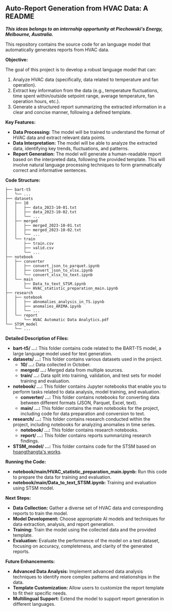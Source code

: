 ## Auto-Report Generation from HVAC Data: A README
***This ideas belongs to an internship opportunity at Piechowski's Energy, Melbourne, Australia.***

This repository contains the source code for an language model that automatically generates reports from HVAC data.

**Objective:**

The goal of this project is to develop a robust language model that can:

1. Analyze HVAC data (specifically, data related to temperature and fan operation).
2. Extract key information from the data (e.g., temperature fluctuations, time spent within/outside setpoint range, average temperature, fan operation hours, etc.).
3. Generate a structured report summarizing the extracted information in a clear and concise manner, following a defined template.

**Key Features:**

* **Data Processing:** The model will be trained to understand the format of HVAC data and extract relevant data points. 
* **Data Interpretation:** The model will be able to analyze the extracted data, identifying key trends, fluctuations, and patterns.
* **Report Generation:** The model will generate a human-readable report based on the interpreted data, following the provided template. This will involve natural language processing techniques to form grammatically correct and informative sentences.

**Code Structure:**

```
├── bart-t5     
│   └── ...
├── datasets   
│   ├── 10       
│   │   ├── data_2023-10-01.txt   
│   │   ├── data_2023-10-02.txt   
│   │   └── ...
│   ├── merged   
│   │   ├── merged_2023-10-01.txt 
│   │   ├── merged_2023-10-02.txt 
│   │   └── ...
│   └── train   
│       ├── train.csv  
│       ├── valid.csv  
│       └── ...
├── notebook    
│   ├── converter 
│   │   ├── convert_json_to_parquet.ipynb  
│   │   ├── convert_json_to_xlsx.ipynb   
│   │   └── convert_xlsx_to_text.ipynb    
│   └── main     
│       ├── Data_to_text_STSM.ipynb  
│       └── HVAC_statistic_preparation_main.ipynb 
├── research 
│   ├── notebook 
│   │   ├── abnomalies_analysis_in_TS.ipynb 
│   │   ├── anomalies_ARIMA.ipynb 
│   │   └── ...
│   └── report  
│       └── HVAC Automatic Data Analytics.pdf 
└── STSM_model 
    └── ... 

```

**Detailed Description of Files:**

* **bart-t5/ ...:** This folder contains code related to the BART-T5 model, a large language model used for text generation.
* **datasets/ ...:** This folder contains various datasets used in the project.
    * **10/ ...:** Data collected in October.
    * **merged/ ...:** Merged data from multiple sources.
    * **train/ ...:** Data split into training, validation, and test sets for model training and evaluation.
* **notebook/ ...:** This folder contains Jupyter notebooks that enable you to perform tasks related to data analysis, model training, and evaluation.
    * **converter/ ...:** This folder contains notebooks for converting data between different formats (JSON, Parquet, Excel, text).
    * **main/ ...:** This folder contains the main notebooks for the project, including code for data preparation and conversion to text.
* **research/ ...:** This folder contains research conducted within the project, including notebooks for analyzing anomalies in time series.
    * **notebook/ ...:** This folder contains research notebooks.
    * **report/ ...:** This folder contains reports summarizing research findings.
* **STSM_model/ ...:** This folder contains code for the STSM based on [hoangthangta's works](https://github.com/hoangthangta/STSM).

**Running the Code:**
* **notebook/main/HVAC_statistic_preparation_main.ipynb:** Run this code to prepare the data for training and evaluation.
* **notebook/main/Data_to_text_STSM.ipynb:** Training and evaluation using STSM model.

**Next Steps:**

* **Data Collection:** Gather a diverse set of HVAC data and corresponding reports to train the model.
* **Model Development:** Choose appropriate AI models and techniques for data extraction, analysis, and report generation.
* **Training:** Train the model using the collected data and the provided template.
* **Evaluation:** Evaluate the performance of the model on a test dataset, focusing on accuracy, completeness, and clarity of the generated reports.

**Future Enhancements:**

* **Advanced Data Analysis:** Implement advanced data analysis techniques to identify more complex patterns and relationships in the data.
* **Template Customization:** Allow users to customize the report template to fit their specific needs.
* **Multilingual Support:** Extend the model to support report generation in different languages.


